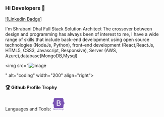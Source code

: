 ### Hi Developers 👋

[![Linkedin Badge]](https://www.linkedin.com/in/shrabani-dhal-60b583195 )



I'm Shrabani Dhal
Full Stack Solution Architect
The crossover between design and programming has always been of interest to me,  I have a wide range of skills that include back-end development using open source technologies (NodeJs, Python),  front-end development (React,ReactJs, HTML5, CSS3, Javascript, Responsive), Server (AWS, Azure),database(MongoDB,Mysql) 

<img src="![image](https://user-images.githubusercontent.com/56695151/199265254-ad645b5e-0cad-4303-be8a-fdf9cc050dd7.png)

" alt="coding" width="200" align="right">
<div>
  <h4>🏆 Github Profile Trophy</h4>
  
</div>

Languages and Tools: 
<a href="https://getbootstrap.com" target="_blank" rel="noreferrer">
        <img src="https://raw.githubusercontent.com/devicons/devicon/master/icons/bootstrap/bootstrap-plain-wordmark.svg" alt="bootstrap" width="40" height="40" />
    </a>
    <a href="https://www.w3schools.com/css/" target="_blank" rel="noreferrer">
<!--
**ShrabaniDeveloper/ShrabaniDeveloper** is a ✨ _special_ ✨ repository because its `README.md` (this file) appears on your GitHub profile.

Here are some ideas to get you started:

- 🔭 I’m currently working on ...
- 🌱 I’m currently learning ...
- 👯 I’m looking to collaborate on ...
- 🤔 I’m looking for help with ...
- 💬 Ask me about ...
- 📫 How to reach me: ...
- 😄 Pronouns: ...
- ⚡ Fun fact: .....

-->
